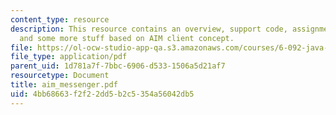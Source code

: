 ```yaml
---
content_type: resource
description: This resource contains an overview, support code, assignment, hepl, logging,
  and some more stuff based on AIM client concept.
file: https://ol-ocw-studio-app-qa.s3.amazonaws.com/courses/6-092-java-preparation-for-6-170-january-iap-2006/4bb68663f2f22dd5b2c5354a56042db5_aim_messenger.pdf
file_type: application/pdf
parent_uid: 1d781a7f-7bbc-6906-d533-1506a5d21af7
resourcetype: Document
title: aim_messenger.pdf
uid: 4bb68663-f2f2-2dd5-b2c5-354a56042db5
---
```

